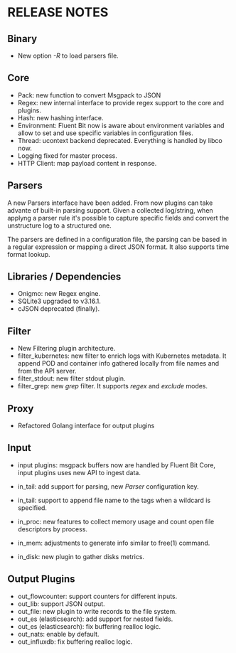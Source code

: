 # RELEASE NOTES

## Binary

- New option _-R_ to load parsers file.

## Core

- Pack: new function to convert Msgpack to JSON
- Regex: new internal interface to provide regex support to the core and plugins.
- Hash: new hashing interface.
- Environment: Fluent Bit now is aware about environment variables and allow to set and use specific variables in configuration files.
- Thread: ucontext backend deprecated. Everything is handled by libco now.
- Logging fixed for master process.
- HTTP Client: map payload content in response.

## Parsers

A new Parsers interface have been added. From now plugins can take advante of built-in parsing support. Given a collected log/string, when applyng a parser rule it's possible to capture specific fields and convert the unstructure log to a structured one.

The parsers are defined in a configuration file, the parsing can be based in a regular expression or mapping a direct JSON format. It also supports time format lookup.

## Libraries / Dependencies

- Onigmo: new Regex engine.
- SQLite3 upgraded to v3.16.1.
- cJSON deprecated (finally).

## Filter

- New Filtering plugin architecture.
- filter_kubernetes: new filter to enrich logs with Kubernetes metadata. It append POD and container info gathered locally from file names and from the API server.
- filter_stdout: new filter stdout plugin.
- filter_grep: new _grep_ filter. It supports _regex_ and _exclude_ modes.

## Proxy

- Refactored Golang interface for output plugins

## Input

- input plugins: msgpack buffers now are handled by Fluent Bit Core, input plugins uses new API to ingest data.

- in_tail: add support for parsing, new _Parser_ configuration key.
- in_tail: support to append file name to the tags when a wildcard is specified.
- in_proc: new features to collect memory usage and count open file descriptors by process.
- in_mem: adjustments to generate info similar to free(1) command.

- in_disk: new plugin to gather disks metrics.

## Output Plugins

- out_flowcounter: support counters for different inputs.
- out_lib: support JSON output.
- out_file: new plugin to write records to the file system.
- out_es (elasticsearch): add support for nested fields.
- out_es (elasticsearch): fix buffering realloc logic.
- out_nats: enable by default.
- out_influxdb: fix buffering realloc logic.
